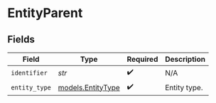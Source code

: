 # EntityParent


## Fields

| Field                                        | Type                                         | Required                                     | Description                                  |
| -------------------------------------------- | -------------------------------------------- | -------------------------------------------- | -------------------------------------------- |
| `identifier`                                 | *str*                                        | :heavy_check_mark:                           | N/A                                          |
| `entity_type`                                | [models.EntityType](../models/entitytype.md) | :heavy_check_mark:                           | Entity type.                                 |